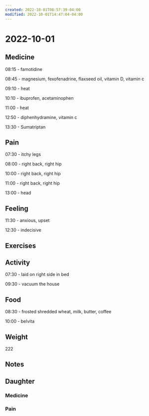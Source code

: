 ```yaml
---
created: 2022-10-01T08:57:39-04:00
modified: 2022-10-01T14:47:04-04:00
---
```


# 2022-10-01

## Medicine

08:15 - famotidine

08:45 - magnesium, fexofenadrine, flaxseed oil, vitamin D, vitamin c 

09:10 - heat

10:10 - ibuprofen, acetaminophen 

11:00 - heat

12:50 - diphenhydramine, vitamin c 

13:30 - Sumatriptan 

## Pain

07:30 - itchy legs

08:00 - right back, right hip

10:00 - right back, right hip

11:00 - right back, right hip

13:00 - head 

## Feeling

11:30 - anxious, upset

12:30 - indecisive 

## Exercises


## Activity

07:30 - laid on right side in bed

09:30 - vacuum the house

## Food

08:30 - frosted shredded wheat, milk, butter, coffee 

10:00 - belvita

## Weight

222

## Notes


## Daughter


### Medicine


### Pain
